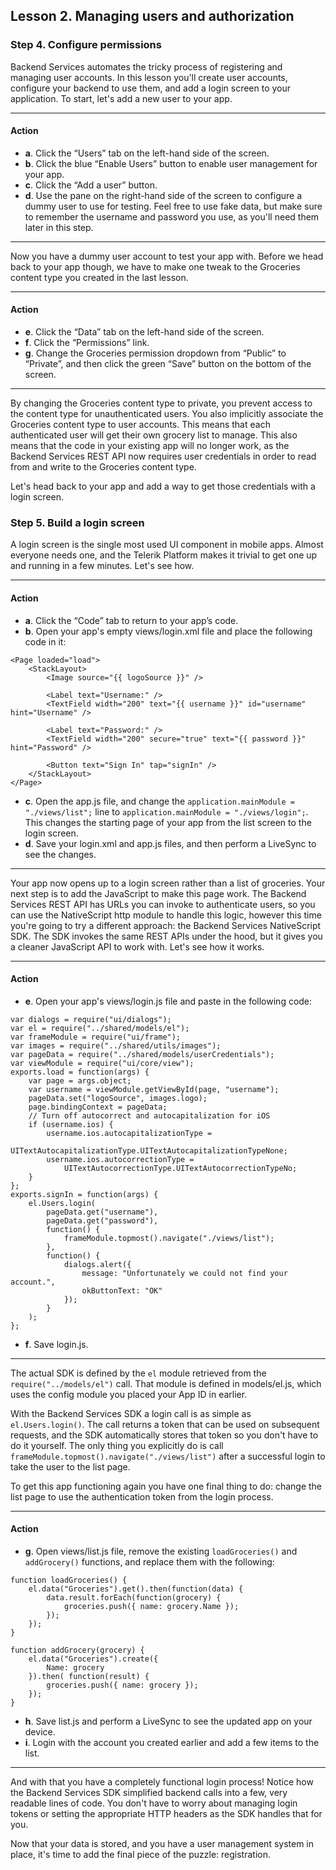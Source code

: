 ## Lesson 2. Managing users and authorization

### Step 4. Configure permissions

Backend Services automates the tricky process of registering and managing user accounts. In this lesson you'll create user accounts, configure your backend to use them, and add a login screen to your application. To start, let's add a new user to your app.

<hr data-action="start" />

#### Action

* **a**. Click the “Users” tab on the left-hand side of the screen.
* **b**. Click the blue “Enable Users” button to enable user management for your app.
* **c**. Click the “Add a user” button.
* **d**. Use the pane on the right-hand side of the screen to configure a dummy user to use for testing. Feel free to use fake data, but make sure to remember the username and password you use, as you'll need them later in this step.

<hr data-action="end" />

Now you have a dummy user account to test your app with. Before we head back to your app though, we have to make one tweak to the Groceries content type you created in the last lesson.

<hr data-action="start" />

#### Action

* **e**. Click the “Data” tab on the left-hand side of the screen.
* **f**. Click the “Permissions” link.
* **g**. Change the Groceries permission dropdown from “Public” to “Private”, and then click the green “Save” button on the bottom of the screen.

<hr data-action="end" />

By changing the Groceries content type to private, you prevent access to the content type for unauthenticated users. You also implicitly associate the Groceries content type to user accounts. This means that each authenticated user will get their own grocery list to manage. This also means that the code in your existing app will no longer work, as the Backend Services REST API now requires user credentials in order to read from and write to the Groceries content type.

Let's head back to your app and add a way to get those credentials with a login screen.

### Step 5. Build a login screen

A login screen is the single most used UI component in mobile apps. Almost everyone needs one, and the Telerik Platform makes it trivial to get one up and running in a few minutes. Let's see how.

<hr data-action="start" />

#### Action

* **a**. Click the “Code” tab to return to your app’s code.
* **b**. Open your app's empty views/login.xml file and place the following code in it:
```
<Page loaded="load">
    <StackLayout>
        <Image source="{{ logoSource }}" />

        <Label text="Username:" />
        <TextField width="200" text="{{ username }}" id="username" hint="Username" />

        <Label text="Password:" />
        <TextField width="200" secure="true" text="{{ password }}" hint="Password" />

        <Button text="Sign In" tap="signIn" />
    </StackLayout>
</Page>
```
* **c**. Open the app.js file, and change the `application.mainModule = "./views/list";` line to `application.mainModule = "./views/login";`. This changes the starting page of your app from the list screen to the login screen.
* **d**. Save your login.xml and app.js files, and then perform a LiveSync to see the changes.

<hr data-action="end" />

Your app now opens up to a login screen rather than a list of groceries. Your next step is to add the JavaScript to make this page work. The Backend Services REST API has URLs you can invoke to authenticate users, so you can use the NativeScript http module to handle this logic, however this time you're going to try a different approach: the Backend Services NativeScript SDK. The SDK invokes the same REST APIs under the hood, but it gives you a cleaner JavaScript API to work with. Let's see how it works.

<hr data-action="start" />

#### Action

* **e**. Open your app's views/login.js file and paste in the following code:
```
var dialogs = require("ui/dialogs");
var el = require("../shared/models/el");
var frameModule = require("ui/frame");
var images = require("../shared/utils/images");
var pageData = require("../shared/models/userCredentials");
var viewModule = require("ui/core/view");
exports.load = function(args) {
    var page = args.object;
    var username = viewModule.getViewById(page, "username");
    pageData.set("logoSource", images.logo);
    page.bindingContext = pageData;
    // Turn off autocorrect and autocapitalization for iOS
    if (username.ios) {
        username.ios.autocapitalizationType =
            UITextAutocapitalizationType.UITextAutocapitalizationTypeNone;
        username.ios.autocorrectionType =
            UITextAutocorrectionType.UITextAutocorrectionTypeNo;
    }
};
exports.signIn = function(args) {
    el.Users.login(
        pageData.get("username"),
        pageData.get("password"),
        function() {
            frameModule.topmost().navigate("./views/list");
        },
        function() {
            dialogs.alert({
                message: "Unfortunately we could not find your account.",
                okButtonText: "OK"
            });
        }
    );
};
```
* **f**. Save login.js.

<hr data-action="end" />

The actual SDK is defined by the `el` module retrieved from the `require("../models/el")` call. That module is defined in models/el.js, which uses the config module you placed your App ID in earlier.

With the Backend Services SDK a login call is as simple as `el.Users.login()`. The call returns a token that can be used on subsequent requests, and the SDK automatically stores that token so you don't have to do it yourself. The only thing you explicitly do is call `frameModule.topmost().navigate("./views/list")` after a successful login to take the user to the list page.

To get this app functioning again you have one final thing to do: change the list page to use the authentication token from the login process.

<hr data-action="start" />

#### Action

* **g**. Open views/list.js file, remove the existing `loadGroceries()` and `addGrocery()` functions, and replace them with the following:
```
function loadGroceries() {
    el.data("Groceries").get().then(function(data) {
        data.result.forEach(function(grocery) {
            groceries.push({ name: grocery.Name });
        });
    });
}

function addGrocery(grocery) {
    el.data("Groceries").create({
        Name: grocery
    }).then( function(result) {
        groceries.push({ name: grocery });
    });
}
```
* **h**. Save list.js and perform a LiveSync to see the updated app on your device.
* **i**. Login with the account you created earlier and add a few items to the list.

<hr data-action="end" />

And with that you have a completely functional login process! Notice how the Backend Services SDK simplified backend calls into a few, very readable lines of code. You don't have to worry about managing login tokens or setting the appropriate HTTP headers as the SDK handles that for you.

Now that your data is stored, and you have a user management system in place, it's time to add the final piece of the puzzle: registration.